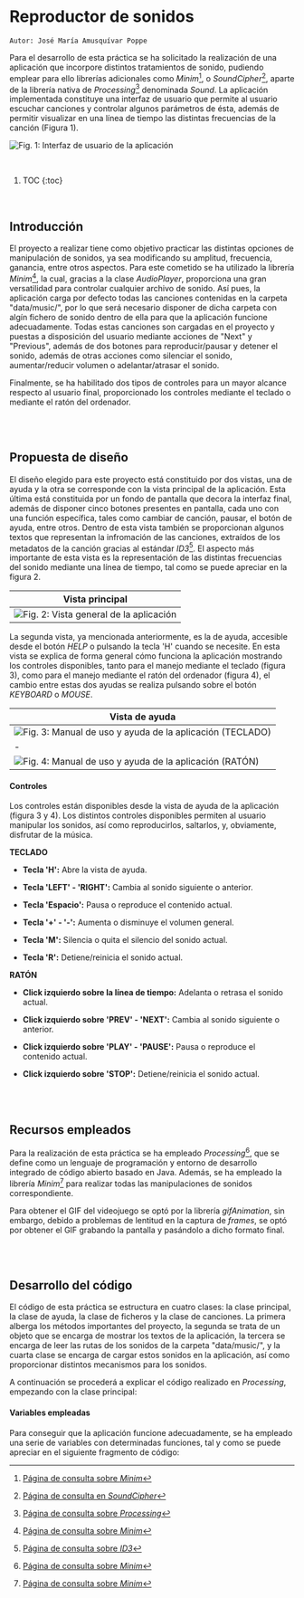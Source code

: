 # Reproductor de sonidos

`Autor: José María Amusquívar Poppe`

Para el desarrollo de esta práctica se ha solicitado la realización de una aplicación que incorpore distintos tratamientos de sonido, pudiendo emplear para ello librerías adicionales como *Minim*[^1], o *SoundCipher*[^2], aparte de la librería nativa de *Processing*[^3] denominada *Sound*. La aplicación implementada constituye una interfaz de usuario que permite al usuario escuchar canciones y controlar algunos parámetros de ésta, además de permitir visualizar en una línea de tiempo las distintas frecuencias de la canción (Figura 1).

![](/images/music_player/vPrincipal.PNG "Fig. 1: Interfaz de usuario de la aplicación")

<br/>

1. TOC
{:toc}

<br/>

## Introducción

El proyecto a realizar tiene como objetivo practicar las distintas opciones de manipulación de sonidos, ya sea modificando su amplitud, frecuencia, ganancia, entre otros aspectos. Para este cometido se ha utilizado la librería *Minim*[^1], la cual, gracias a la clase *AudioPlayer*, proporciona una gran versatilidad para controlar cualquier archivo de sonido. Así pues, la aplicación carga por defecto todas las canciones contenidas en la carpeta "data/music/", por lo que será necesario disponer de dicha carpeta con algín fichero de sonido dentro de ella para que la aplicación funcione adecuadamente. Todas estas canciones son cargadas en el proyecto y puestas a disposición del usuario mediante acciones de "Next" y "Previous", además de dos botones para reproducir/pausar y detener el sonido, además de otras acciones como silenciar el sonido, aumentar/reducir volumen o adelantar/atrasar el sonido.

Finalmente, se ha habilitado dos tipos de controles para un mayor alcance respecto al usuario final, proporcionado los controles mediante el teclado o mediante el ratón del ordenador.

<br/>
<br/>

## Propuesta de diseño

El diseño elegido para este proyecto está constituido por dos vistas, una de ayuda y la otra se corresponde con la vista principal de la aplicación. Esta última está constituida por un fondo de pantalla que decora la interfaz final, además de disponer cinco botones presentes en pantalla, cada uno con una función específica, tales como cambiar de canción, pausar, el botón de ayuda, entre otros. Dentro de esta vista también se proporcionan algunos textos que representan la infromación de las canciones, extraídos de los metadatos de la canción gracias al estándar *ID3*[^4]. El aspecto más importante de esta vista es la representación de las distintas frecuencias del sonido mediante una línea de tiempo, tal como se puede apreciar en la figura 2.

| Vista principal |
| - |
| ![](/images/music_player/vVisualizacion.PNG "Fig. 2: Vista general de la aplicación") |

La segunda vista, ya mencionada anteriormente, es la de ayuda, accesible desde el botón *HELP* o pulsando la tecla 'H' cuando se necesite. En esta vista se explica de forma general cómo funciona la aplicación mostrando los controles disponibles, tanto para el manejo mediante el teclado (figura 3), como para el manejo mediante el ratón del ordenador (figura 4), el cambio entre estas dos ayudas se realiza pulsando sobre el botón *KEYBOARD* o *MOUSE*.

| Vista de ayuda |
| - |
| ![](/images/music_player/vAyuda1.PNG "Fig. 3: Manual de uso y ayuda de la aplicación (TECLADO)") |
| - |
| ![](/images/music_player/vAyuda2.PNG "Fig. 4: Manual de uso y ayuda de la aplicación (RATÓN)") |

#### Controles

Los controles están disponibles desde la vista de ayuda de la aplicación (figura 3 y 4). Los distintos controles disponibles permiten al usuario manipular los sonidos, así como reproducirlos, saltarlos, y, obviamente, disfrutar de la música.

**TECLADO**

* **Tecla 'H':** Abre la vista de ayuda.

* **Tecla 'LEFT' - 'RIGHT':** Cambia al sonido siguiente o anterior.

* **Tecla 'Espacio':** Pausa o reproduce el contenido actual.

* **Tecla '+' - '-':** Aumenta o disminuye el volumen general.

* **Tecla 'M':** Silencia o quita el silencio del sonido actual.

* **Tecla 'R':** Detiene/reinicia el sonido actual.

**RATÓN**

* **Click izquierdo sobre la línea de tiempo:** Adelanta o retrasa el sonido actual.

* **Click izquierdo sobre 'PREV' - 'NEXT':** Cambia al sonido siguiente o anterior.

* **Click izquierdo sobre 'PLAY' - 'PAUSE':** Pausa o reproduce el contenido actual.

* **Click izquierdo sobre 'STOP':** Detiene/reinicia el sonido actual.

<br/>
<br/>

## Recursos empleados

Para la realización de esta práctica se ha empleado *Processing*[^1], que se define como un lenguaje de programación y entorno de desarrollo integrado de código abierto basado en Java. Además, se ha empleado la librería *Minim*[^1] para realizar todas las manipulaciones de sonidos correspondiente.

Para obtener el GIF del videojuego se optó por la librería *gifAnimation*, sin embargo, debido a problemas de lentitud en la captura de *frames*, se optó por obtener el GIF grabando la pantalla y pasándolo a dicho formato final.

<br/>
<br/>

## Desarrollo del código

El código de esta práctica se estructura en cuatro clases: la clase principal, la clase de ayuda, la clase de ficheros y la clase de canciones. La primera alberga los métodos importantes del proyecto, la segunda se trata de un objeto que se encarga de mostrar los textos de la aplicación, la tercera se encarga de leer las rutas de los sonidos de la carpeta "data/music/", y la cuarta clase se encarga de cargar estos sonidos en la aplicación, así como proporcionar distintos mecanismos para los sonidos.

A continuación se procederá a explicar el código realizado en *Processing*, empezando con la clase principal:

#### Variables empleadas

Para conseguir que la aplicación funcione adecuadamente, se ha empleado una serie de variables con determinadas funciones, tal y como se puede apreciar en el siguiente fragmento de código:







[^1]: [Página de consulta sobre *Minim*](http://code.compartmental.net/tools/minim/)
[^2]: [Página de consulta en *SoundCipher*](http://explodingart.com/soundcipher/)
[^3]: [Página de consulta sobre *Processing*](https://processing.org/)
[^4]: [Página de consulta sobre *ID3*](https://id3.org/)
